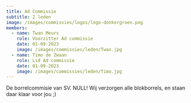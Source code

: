 ```yaml
---
title: Ad Commissie
subtitle: 2 leden
image: /images/commissies/logos/logo-donkergroen.png
members:
  - name: Twan Meurs
    role: Voorzitter Ad commissie
    date: 01-09-2023
    image: /images/commissies/leden/Twan.jpg
  - name: Timo de Zwaan
    role: Lid Ad commissie
    date: 01-09-2023
    image: /images/commissies/leden/Timo.jpg
---
```


De borrelcommisie van SV. NULL! Wij verzorgen alle blokborrels, en staan daar klaar voor jou ;)
